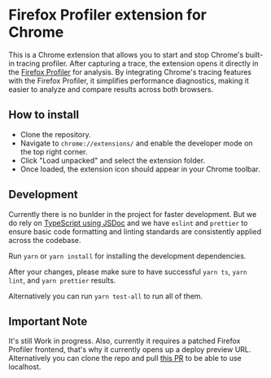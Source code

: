 # Firefox Profiler extension for Chrome

This is a Chrome extension that allows you to start and stop Chrome's built-in
tracing profiler. After capturing a trace, the extension opens it directly in
the [Firefox Profiler](https://profiler.firefox.com/) for analysis. By
integrating Chrome's tracing features with the Firefox Profiler, it simplifies
performance diagnostics, making it easier to analyze and compare results across
both browsers.

## How to install

- Clone the repository.
- Navigate to `chrome://extensions/` and enable the developer mode on the top
  right corner.
- Click "Load unpacked" and select the extension folder.
- Once loaded, the extension icon should appear in your Chrome toolbar.

## Development

Currently there is no bunlder in the project for faster development. But we do
rely on [TypeScript using JSDoc](https://www.typescriptlang.org/docs/handbook/jsdoc-supported-types.html)
and we have `eslint` and `prettier` to ensure basic code formatting and linting
standards are consistently applied across the codebase.

Run `yarn` or `yarn install` for installing the development dependencies.

After your changes, please make sure to have successful `yarn ts`, `yarn lint`,
and `yarn prettier` results.

Alternatively you can run `yarn test-all` to run all of them.

## Important Note

It's still Work in progress. Also, currently it requires a patched Firefox
Profiler frontend, that's why it currently opens up a deploy preview URL.
Alternatively you can clone the repo and pull [this PR](https://github.com/firefox-devtools/profiler/pull/5148)
to be able to use localhost.
